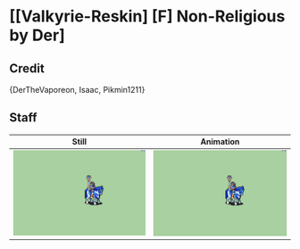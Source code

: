 # [\[Valkyrie-Reskin\] \[F\] Non-Religious by Der]

## Credit

{DerTheVaporeon, Isaac, Pikmin1211}
	
## Staff

| Still | Animation |
| :---: | :-------: |
| ![Staff still](./Staff_000.png) | ![Staff animation](./Staff.gif) |
